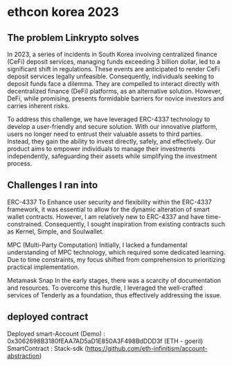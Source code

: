 # ethcon korea 2023

## The problem Linkrypto solves
In 2023, a series of incidents in South Korea involving centralized finance (CeFi) deposit services, managing funds exceeding 3 billion dollar, led to a significant shift in regulations. These events are anticipated to render CeFi deposit services legally unfeasible. Consequently, individuals seeking to deposit funds face a dilemma. They are compelled to interact directly with decentralized finance (DeFi) platforms, as an alternative solution. However, DeFi, while promising, presents formidable barriers for novice investors and carries inherent risks.

To address this challenge, we have leveraged ERC-4337 technology to develop a user-friendly and secure solution. With our innovative platform, users no longer need to entrust their valuable assets to third parties. Instead, they gain the ability to invest directly, safely, and effectively. Our product aims to empower individuals to manage their investments independently, safeguarding their assets while simplifying the investment process.

## Challenges I ran into
ERC-4337
To Enhance user security and flexibility within the ERC-4337 framework, it was essential to allow for the dynamic alteration of smart wallet contracts. However, I am relatively new to ERC-4337 and have time-constrained. Consequently, I sought inspiration from existing contracts such as Kernel, Simple, and Soulwallet.

MPC (Multi-Party Computation)
Initially, I lacked a fundamental understanding of MPC technology, which required some dedicated learning. Due to time constraints, my focus shifted from comprehension to prioritizing practical implementation.

Metamask Snap
In the early stages, there was a scarcity of documentation and resources. To overcome this hurdle, I leveraged the well-crafted services of Tenderly as a foundation, thus effectively addressing the issue.

## deployed contract

Deployed smart-Account (Demo) : 0x3062698B3180fEAA7AD5aD1E850A3F498BdDDD3f (ETH - goeril)
SmartContract : Stack-sdk (https://github.com/eth-infinitism/account-abstraction)

